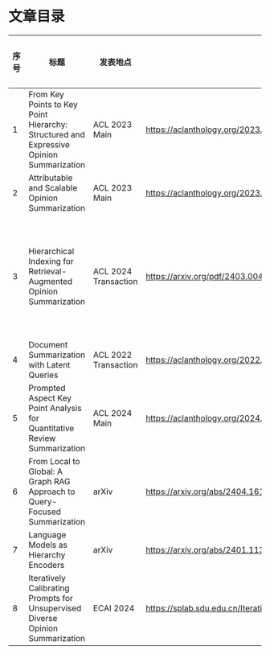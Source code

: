# 文章目录


|序号|标题|发表地点|论文链接|论文总结|涉及技术栈|阅读状态|笔记链接|
| - | - | - |- |- |- |- |-|
|1|From Key Points to Key Point Hierarchy: Structured and Expressive Opinion Summarization|ACL 2023 Main|https://aclanthology.org/2023.acl-long.52|||<mark>未读<mark>||
|2|Attributable and Scalable Opinion Summarization|ACL 2023 Main|https://aclanthology.org/2023.acl-long.473/|||<mark>未读<mark>||
|3|Hierarchical Indexing for Retrieval-Augmented Opinion Summarization|ACL 2024 Transaction|https://arxiv.org/pdf/2403.00435|一个层次化摘要的生成|Llama 2 13B/70B，Mistral 7B|已读|[Link](/Literature%20Review/Summarization/HIRO/HIRO.md)|
|4|Document Summarization with Latent Queries|ACL 2022 Transaction|https://aclanthology.org/2022.tacl-1.36/|||<mark>未读<mark>||
|5|Prompted Aspect Key Point Analysis for Quantitative Review Summarization|ACL 2024 Main|https://aclanthology.org/2024.acl-long.576/|||<mark>未读<mark>|[Link](/Literature%20Review/Summarization/KeyPointAnalysis/KeyPointAnalysis.md)|
|6|From Local to Global: A Graph RAG Approach to Query-Focused Summarization|arXiv|https://arxiv.org/abs/2404.16130|||已读||
|7|Language Models as Hierarchy Encoders|arXiv|https://arxiv.org/abs/2401.11374|||||
|8|Iteratively Calibrating Prompts for Unsupervised Diverse Opinion Summarization|ECAI 2024|https://splab.sdu.edu.cn/Iteratively_Calibrating_Prompts_for_Unsupervised_Diverse_Opinion_Summarization.pdf||||[Link](/Literature%20Review/Summarization/Iteratively%20Calibrating%20Prompts%20for%20Unsupervised%20Diverse%20Opinion%20Summarization/Iteratively%20Calibrating%20Prompts%20for%20Unsupervised%20Diverse%20Opinion%20Summarization.md)|